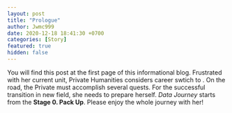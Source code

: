 ```yaml
---
layout: post
title: "Prologue"
author: Jwmc999
date: 2020-12-18 18:41:30 +0700
categories: [Story]
featured: true
hidden: false
---
```


You will find this post at the first page of this informational blog. Frustrated with her current unit, 
Private Humanities considers career swtich to . On the road, the Private must accomplish several quests. 
For the successful transition in new field, she needs to prepare herself. 
_Data Journey_ starts from the **Stage 0. Pack Up**. 
Please enjoy the whole journey with her!
